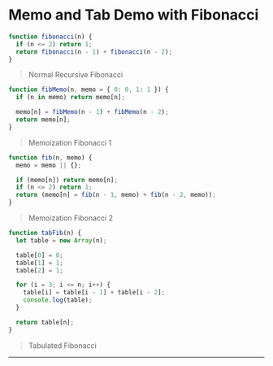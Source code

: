 # **Memo and Tab Demo with Fibonacci**

```js
function fibonacci(n) {
  if (n <= 2) return 1;
  return fibonacci(n - 1) + fibonacci(n - 2);
}
```

> Normal Recursive Fibonacci

```js
function fibMemo(n, memo = { 0: 0, 1: 1 }) {
  if (n in memo) return memo[n];

  memo[n] = fibMemo(n - 1) + fibMemo(n - 2);
  return memo[n];
}
```

> Memoization Fibonacci 1

```js
function fib(n, memo) {
  memo = memo || {};

  if (memo[n]) return memo[n];
  if (n <= 2) return 1;
  return (memo[n] = fib(n - 1, memo) + fib(n - 2, memo));
}
```

> Memoization Fibonacci 2

```js
function tabFib(n) {
  let table = new Array(n);

  table[0] = 0;
  table[1] = 1;
  table[2] = 1;

  for (i = 3; i <= n; i++) {
    table[i] = table[i - 1] + table[i - 2];
    console.log(table);
  }

  return table[n];
}
```

> Tabulated Fibonacci

---
